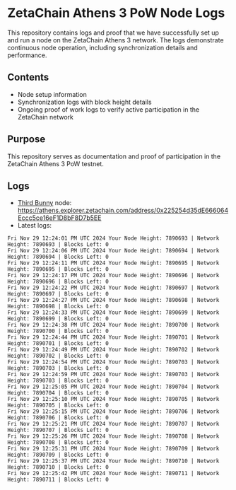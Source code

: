 # ZetaChain Athens 3 PoW Node Logs
This repository contains logs and proof that we have successfully set up and run a node on the ZetaChain Athens 3 network. The logs demonstrate continuous node operation, including synchronization details and performance.

## Contents
- Node setup information
- Synchronization logs with block height details
- Ongoing proof of work logs to verify active participation in the ZetaChain network

## Purpose
This repository serves as documentation and proof of participation in the ZetaChain Athens 3 PoW testnet.

## Logs

- [Third Bunny](https://thirdbunny.xyz/) node: https://athens.explorer.zetachain.com/address/0x225254d35dE666064Eccc5ce16eF1D8bF8D7b5EE
- Latest logs:
```
Fri Nov 29 12:24:01 PM UTC 2024 Your Node Height: 7890693 | Network Height: 7890693 | Blocks Left: 0
Fri Nov 29 12:24:06 PM UTC 2024 Your Node Height: 7890694 | Network Height: 7890694 | Blocks Left: 0
Fri Nov 29 12:24:11 PM UTC 2024 Your Node Height: 7890695 | Network Height: 7890695 | Blocks Left: 0
Fri Nov 29 12:24:17 PM UTC 2024 Your Node Height: 7890696 | Network Height: 7890696 | Blocks Left: 0
Fri Nov 29 12:24:22 PM UTC 2024 Your Node Height: 7890697 | Network Height: 7890697 | Blocks Left: 0
Fri Nov 29 12:24:27 PM UTC 2024 Your Node Height: 7890698 | Network Height: 7890698 | Blocks Left: 0
Fri Nov 29 12:24:33 PM UTC 2024 Your Node Height: 7890699 | Network Height: 7890699 | Blocks Left: 0
Fri Nov 29 12:24:38 PM UTC 2024 Your Node Height: 7890700 | Network Height: 7890700 | Blocks Left: 0
Fri Nov 29 12:24:44 PM UTC 2024 Your Node Height: 7890701 | Network Height: 7890701 | Blocks Left: 0
Fri Nov 29 12:24:49 PM UTC 2024 Your Node Height: 7890702 | Network Height: 7890702 | Blocks Left: 0
Fri Nov 29 12:24:54 PM UTC 2024 Your Node Height: 7890703 | Network Height: 7890703 | Blocks Left: 0
Fri Nov 29 12:24:59 PM UTC 2024 Your Node Height: 7890703 | Network Height: 7890703 | Blocks Left: 0
Fri Nov 29 12:25:05 PM UTC 2024 Your Node Height: 7890704 | Network Height: 7890704 | Blocks Left: 0
Fri Nov 29 12:25:10 PM UTC 2024 Your Node Height: 7890705 | Network Height: 7890705 | Blocks Left: 0
Fri Nov 29 12:25:15 PM UTC 2024 Your Node Height: 7890706 | Network Height: 7890706 | Blocks Left: 0
Fri Nov 29 12:25:21 PM UTC 2024 Your Node Height: 7890707 | Network Height: 7890707 | Blocks Left: 0
Fri Nov 29 12:25:26 PM UTC 2024 Your Node Height: 7890708 | Network Height: 7890708 | Blocks Left: 0
Fri Nov 29 12:25:31 PM UTC 2024 Your Node Height: 7890709 | Network Height: 7890709 | Blocks Left: 0
Fri Nov 29 12:25:37 PM UTC 2024 Your Node Height: 7890710 | Network Height: 7890710 | Blocks Left: 0
Fri Nov 29 12:25:42 PM UTC 2024 Your Node Height: 7890711 | Network Height: 7890711 | Blocks Left: 0
```
